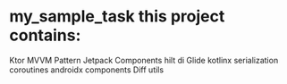 # my_sample_task this project contains:
Ktor
MVVM Pattern
Jetpack Components
hilt di
Glide 
kotlinx serialization
coroutines
androidx components
Diff utils
